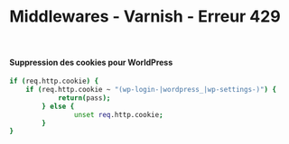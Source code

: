 Middlewares - Varnish - Erreur 429
==
<br/>


#### Suppression des cookies pour WorldPress

```bash
if (req.http.cookie) {
	if (req.http.cookie ~ "(wp-login-|wordpress_|wp-settings-)") {
        	return(pass);
        } else {
                unset req.http.cookie;
        }
}

```

